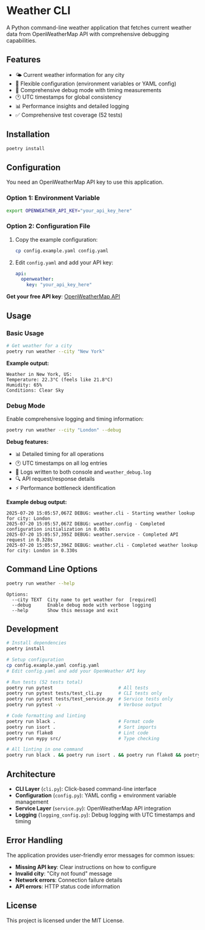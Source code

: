 # Weather CLI

A Python command-line weather application that fetches current weather data from OpenWeatherMap API with comprehensive debugging capabilities.

## Features

- 🌤️ Current weather information for any city
- 🔧 Flexible configuration (environment variables or YAML config)
- 🐛 Comprehensive debug mode with timing measurements
- 🕐 UTC timestamps for global consistency
- 📊 Performance insights and detailed logging
- ✅ Comprehensive test coverage (52 tests)

## Installation

```bash
poetry install
```

## Configuration

You need an OpenWeatherMap API key to use this application.

### Option 1: Environment Variable

```bash
export OPENWEATHER_API_KEY="your_api_key_here"
```

### Option 2: Configuration File

1. Copy the example configuration:
   ```bash
   cp config.example.yaml config.yaml
   ```

2. Edit `config.yaml` and add your API key:
   ```yaml
   api:
     openweather:
       key: "your_api_key_here"
   ```

**Get your free API key**: [OpenWeatherMap API](https://openweathermap.org/api)

## Usage

### Basic Usage

```bash
# Get weather for a city
poetry run weather --city "New York"
```

**Example output:**
```
Weather in New York, US:
Temperature: 22.3°C (feels like 21.8°C)
Humidity: 65%
Conditions: Clear Sky
```

### Debug Mode

Enable comprehensive logging and timing information:

```bash
poetry run weather --city "London" --debug
```

**Debug features:**
- 📊 Detailed timing for all operations
- 🕐 UTC timestamps on all log entries
- 📝 Logs written to both console and `weather_debug.log`
- 🔍 API request/response details
- ⚡ Performance bottleneck identification

**Example debug output:**
```
2025-07-20 15:05:57,067Z DEBUG: weather.cli - Starting weather lookup for city: London
2025-07-20 15:05:57,067Z DEBUG: weather.config - Completed configuration initialization in 0.001s
2025-07-20 15:05:57,395Z DEBUG: weather.service - Completed API request in 0.328s
2025-07-20 15:05:57,396Z DEBUG: weather.cli - Completed weather lookup for city: London in 0.330s
```

## Command Line Options

```bash
poetry run weather --help
```

```
Options:
  --city TEXT  City name to get weather for  [required]
  --debug      Enable debug mode with verbose logging
  --help       Show this message and exit
```

## Development

```bash
# Install dependencies
poetry install

# Setup configuration
cp config.example.yaml config.yaml
# Edit config.yaml and add your OpenWeather API key

# Run tests (52 tests total)
poetry run pytest                        # All tests
poetry run pytest tests/test_cli.py      # CLI tests only
poetry run pytest tests/test_service.py  # Service tests only
poetry run pytest -v                     # Verbose output

# Code formatting and linting
poetry run black .                       # Format code
poetry run isort .                       # Sort imports
poetry run flake8                        # Lint code
poetry run mypy src/                     # Type checking

# All linting in one command
poetry run black . && poetry run isort . && poetry run flake8 && poetry run mypy src/
```

## Architecture

- **CLI Layer** (`cli.py`): Click-based command-line interface
- **Configuration** (`config.py`): YAML config + environment variable management
- **Service Layer** (`service.py`): OpenWeatherMap API integration
- **Logging** (`logging_config.py`): Debug logging with UTC timestamps and timing

## Error Handling

The application provides user-friendly error messages for common issues:

- **Missing API key**: Clear instructions on how to configure
- **Invalid city**: "City not found" message
- **Network errors**: Connection failure details
- **API errors**: HTTP status code information

## License

This project is licensed under the MIT License.